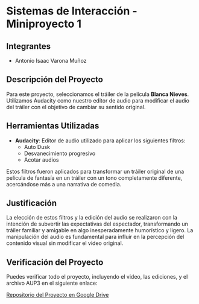 # Sistemas de Interacción - Miniproyecto 1

## Integrantes
- Antonio Isaac Varona Muñoz

## Descripción del Proyecto
Para este proyecto, seleccionamos el tráiler de la película **Blanca Nieves**. Utilizamos Audacity como nuestro editor de audio para modificar el audio del tráiler con el objetivo de cambiar su sentido original.

## Herramientas Utilizadas
- **Audacity**: Editor de audio utilizado para aplicar los siguientes filtros:
  - Auto Dusk
  - Desvanecimiento progresivo
  - Acotar audios

Estos filtros fueron aplicados para transformar un tráiler original de una película de fantasía en un tráiler con un tono completamente diferente, acercándose más a una narrativa de comedia.

## Justificación
La elección de estos filtros y la edición del audio se realizaron con la intención de subvertir las expectativas del espectador, transformando un tráiler familiar y amigable en algo inesperadamente humorístico y ligero. La manipulación del audio es fundamental para influir en la percepción del contenido visual sin modificar el video original.

## Verificación del Proyecto
Puedes verificar todo el proyecto, incluyendo el video, las ediciones, y el archivo AUP3 en el siguiente enlace:

[Repositorio del Proyecto en Google Drive](https://drive.google.com/drive/folders/1jMnnmtH91OG9X-3EmPMGyb_w_oq5N7HI?usp=sharing)
